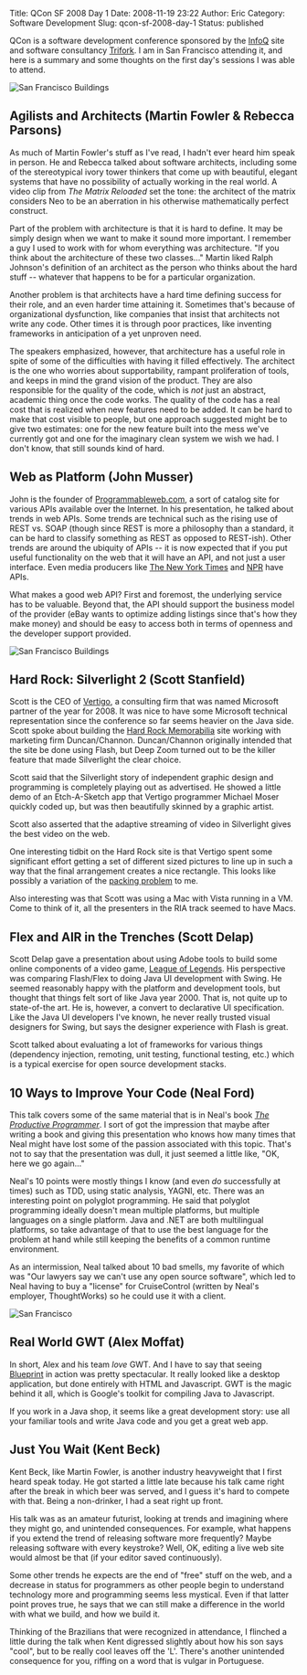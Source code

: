Title: QCon SF 2008 Day 1
Date: 2008-11-19 23:22
Author: Eric
Category: Software Development
Slug: qcon-sf-2008-day-1
Status: published

QCon is a software development conference sponsored by the
[InfoQ](http://www.infoq.com/) site and software consultancy
[Trifork](http://www.trifork.com/). I am in San Francisco attending it,
and here is a summary and some thoughts on the first day's sessions I
was able to attend.

![San Francisco Buildings]({filename}/images/qcon-3.jpg)

Agilists and Architects (Martin Fowler & Rebecca Parsons)
---------------------------------------------------------

As much of Martin Fowler's stuff as I've read, I hadn't ever heard him
speak in person. He and Rebecca talked about software architects,
including some of the stereotypical ivory tower thinkers that come up
with beautiful, elegant systems that have no possibility of actually
working in the real world. A video clip from *The Matrix Reloaded* set
the tone: the architect of the matrix considers Neo to be an aberration
in his otherwise mathematically perfect construct.

Part of the problem with architecture is that it is hard to define. It
may be simply design when we want to make it sound more important. I
remember a guy I used to work with for whom everything was architecture.
"If you think about the architecture of these two classes..." Martin
liked Ralph Johnson's definition of an architect as the person who
thinks about the hard stuff -- whatever that happens to be for a
particular organization.

Another problem is that architects have a hard time defining success for
their role, and an even harder time attaining it. Sometimes that's
because of organizational dysfunction, like companies that insist that
architects not write any code. Other times it is through poor practices,
like inventing frameworks in anticipation of a yet unproven need.

The speakers emphasized, however, that architecture has a useful role in
spite of some of the difficulties with having it filled effectively. The
architect is the one who worries about supportability, rampant
proliferation of tools, and keeps in mind the grand vision of the
product. They are also responsible for the quality of the code, which is
*not* just an abstract, academic thing once the code works. The quality
of the code has a real cost that is realized when new features need to
be added. It can be hard to make that cost visible to people, but one
approach suggested might be to give two estimates: one for the new
feature built into the mess we've currently got and one for the
imaginary clean system we wish we had. I don't know, that still sounds
kind of hard.

Web as Platform (John Musser)
-----------------------------

John is the founder of
[Programmableweb.com](http://www.programmableweb.com), a sort of catalog
site for various APIs available over the Internet. In his presentation,
he talked about trends in web APIs. Some trends are technical such as
the rising use of REST vs. SOAP (though since REST is more a philosophy
than a standard, it can be hard to classify something as REST as opposed
to REST-ish). Other trends are around the ubiquity of APIs -- it is now
expected that if you put useful functionality on the web that it will
have an API, and not just a user interface. Even media producers like
[The New York
Times](http://blog.programmableweb.com/2008/06/10/the-new-york-times-api-all-the-news-thats-fit-to-mix/)
and
[NPR](http://www.npr.org/blogs/inside/2008/07/npr_api_is_live_on_nprorg.html) have
APIs.

What makes a good web API? First and foremost, the underlying service
has to be valuable. Beyond that, the API should support the business
model of the provider (eBay wants to optimize adding listings since
that's how they make money) and should be easy to access both in terms
of openness and the developer support provided.

![San Francisco Buildings]({filename}/images/qcon-1.jpg)

Hard Rock: Silverlight 2 (Scott Stanfield)
------------------------------------------

Scott is the CEO of [Vertigo](http://vertigo.com), a consulting firm
that was named Microsoft partner of the year for 2008. It was nice to
have some Microsoft technical representation since the conference so far
seems heavier on the Java side. Scott spoke about building the [Hard
Rock Memorabilia](http://memorabilia.hardrock.com/) site working with
marketing firm Duncan/Channon. Duncan/Channon originally intended that
the site be done using Flash, but Deep Zoom turned out to be the killer
feature that made Silverlight the clear choice.

Scott said that the Silverlight story of independent graphic design and
programming is completely playing out as advertised. He showed a little
demo of an Etch-A-Sketch app that Vertigo programmer Michael Moser
quickly coded up, but was then beautifully skinned by a graphic artist.

Scott also asserted that the adaptive streaming of video in Silverlight
gives the best video on the web.

One interesting tidbit on the Hard Rock site is that Vertigo spent some
significant effort getting a set of different sized pictures to line up
in such a way that the final arrangement creates a nice rectangle. This
looks like possibly a variation of the [packing
problem](http://en.wikipedia.org/wiki/Packing_problem) to me.

Also interesting was that Scott was using a Mac with Vista running in a
VM. Come to think of it, all the presenters in the RIA track seemed to
have Macs.

Flex and AIR in the Trenches (Scott Delap)
------------------------------------------

Scott Delap gave a presentation about using Adobe tools to build some
online components of a video game, [League of
Legends](http://www.leagueoflegends.com/). His perspective was
comparing Flash/Flex to doing Java UI development with Swing. He seemed
reasonably happy with the platform and development tools, but thought
that things felt sort of like Java year 2000. That is, not quite up to
state-of-the art. He is, however, a convert to declarative UI
specification. Like the Java UI developers I've known, he never really
trusted visual designers for Swing, but says the designer experience
with Flash is great.

Scott talked about evaluating a lot of frameworks for various things
(dependency injection, remoting, unit testing, functional testing, etc.)
which is a typical exercise for open source development stacks.

10 Ways to Improve Your Code (Neal Ford)
----------------------------------------

This talk covers some of the same material that is in Neal's book *[The
Productive
Programmer](http://www.amazon.com/Productive-Programmer-Theory-Practice-OReilly/dp/0596519788)*.
I sort of got the impression that maybe after writing a book and
giving this presentation who knows how many times that Neal might have
lost some of the passion associated with this topic. That's not to say
that the presentation was dull, it just seemed a little like, "OK, here
we go again..."

Neal's 10 points were mostly things I know (and even *do* successfully
at times) such as TDD, using static analysis, YAGNI, etc. There was an
interesting point on polyglot programming. He said that polyglot
programming ideally doesn't mean multiple platforms, but multiple
languages on a single platform. Java and .NET are both multilingual
platforms, so take advantage of that to use the best language for the
problem at hand while still keeping the benefits of a common runtime
environment.

As an intermission, Neal talked about 10 bad smells, my favorite of
which was "Our lawyers say we can't use any open source software", which
led to Neal having to buy a "license" for CruiseControl (written by
Neal's employer, ThoughtWorks) so he could use it with a client.

![San Francisco]({filename}/images/qcon-2.jpg)

Real World GWT (Alex Moffat)
----------------------------

In short, Alex and his team *love* GWT. And I have to say that seeing
[Blueprint](http://blueprint.lombardi.com/index.html) in action was
pretty spectacular. It really looked like a desktop application, but
done entirely with HTML and Javascript. GWT is the magic behind it all,
which is Google's toolkit for compiling Java to Javascript.

If you work in a Java shop, it seems like a great development story: use
all your familiar tools and write Java code and you get a great web app.

Just You Wait (Kent Beck)
-------------------------

Kent Beck, like Martin Fowler, is another industry heavyweight that I
first heard speak today. He got started a little late because his talk
came right after the break in which beer was served, and I guess it's
hard to compete with that. Being a non-drinker, I had a seat right up
front.

His talk was as an amateur futurist, looking at trends and imagining
where they might go, and unintended consequences. For example, what
happens if you extend the trend of releasing software more frequently?
Maybe releasing software with every keystroke? Well, OK, editing a live
web site would almost be that (if your editor saved continuously).

Some other trends he expects are the end of "free" stuff on the web, and
a decrease in status for programmers as other people begin to understand
technology more and programming seems less mystical. Even if that latter
point proves true, he says that we can still make a difference in the
world with what we build, and how we build it.

Thinking of the Brazilians that were recognized in attendance, I
flinched a little during the talk when Kent digressed slightly about how
his son says "cool", but to be really cool leaves off the 'L'. There's
another unintended consequence for you, riffing on a word that is vulgar
in Portuguese.
